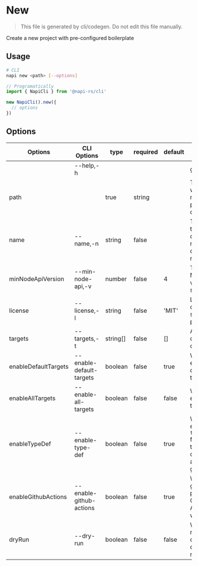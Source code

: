 # New

> This file is generated by cli/codegen. Do not edit this file manually.

Create a new project with pre-configured boilerplate

## Usage

```sh
# CLI
napi new <path> [--options]
```

```typescript
// Programatically
import { NapiCli } from '@napi-rs/cli'

new NapiCli().new({
  // options
})
```

## Options

| Options              | CLI Options              | type     | required | default | description                                                                      |
| -------------------- | ------------------------ | -------- | -------- | ------- | -------------------------------------------------------------------------------- |
|                      | --help,-h                |          |          |         | get help                                                                         |
| path                 | <path>                   | true     | string   |         | The path where the napi-rs project will be created.                              |
| name                 | --name,-n                | string   | false    |         | The name of the project, default to the name of the directory if not provided    |
| minNodeApiVersion    | --min-node-api,-v        | number   | false    | 4       | The minimum Node-API version to support                                          |
| license              | --license,-l             | string   | false    | 'MIT'   | License for open-sourced project                                                 |
| targets              | --targets,-t             | string[] | false    | []      | All targets the crate will be compiled for.                                      |
| enableDefaultTargets | --enable-default-targets | boolean  | false    | true    | Whether enable default targets                                                   |
| enableAllTargets     | --enable-all-targets     | boolean  | false    | false   | Whether enable all targets                                                       |
| enableTypeDef        | --enable-type-def        | boolean  | false    | true    | Whether enable the `type-def` feature for typescript definitions auto-generation |
| enableGithubActions  | --enable-github-actions  | boolean  | false    | true    | Whether generate preconfigured GitHub Actions workflow                           |
| dryRun               | --dry-run                | boolean  | false    | false   | Whether to run the command in dry-run mode                                       |
